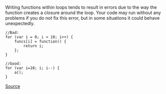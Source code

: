 Writing functions within loops tends to result in errors due to the way the function creates a closure around the loop. Your code may run without any problems if you do not fix this error, but in some situations it could behave unexpectedly.

```
//Bad:
for (var i = 0; i < 10; i++) {
    funcs[i] = function() {
        return i;
    };
}

//Good:
for (var i=10; i; i--) {
    a();
}

```

[Source](http://eslint.org/docs/rules/no-loop-func)
